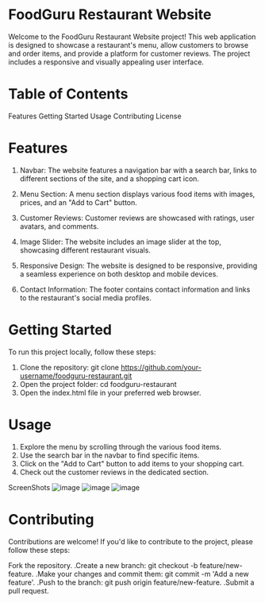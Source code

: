 
# FoodGuru Restaurant Website

Welcome to the FoodGuru Restaurant Website project! This web application is designed to showcase a restaurant's menu, allow customers to browse and order items, and provide a platform for customer reviews. The project includes a responsive and visually appealing user interface.

# Table of Contents

Features
Getting Started
Usage
Contributing
License

# Features
1. Navbar: The website features a navigation bar with a search bar, links to different sections of the site, and a shopping cart icon.

2. Menu Section: A menu section displays various food items with images, prices, and an "Add to Cart" button.

3. Customer Reviews: Customer reviews are showcased with ratings, user avatars, and comments.

4. Image Slider: The website includes an image slider at the top, showcasing different restaurant visuals.

5. Responsive Design: The website is designed to be responsive, providing a seamless experience on both desktop and mobile devices.

6. Contact Information: The footer contains contact information and links to the restaurant's social media profiles.

# Getting Started

To run this project locally, follow these steps:

1. Clone the repository: git clone https://github.com/your-username/foodguru-restaurant.git
2. Open the project folder: cd foodguru-restaurant
3. Open the index.html file in your preferred web browser.

# Usage

1. Explore the menu by scrolling through the various food items.
2. Use the search bar in the navbar to find specific items.
3. Click on the "Add to Cart" button to add items to your shopping cart.
4. Check out the customer reviews in the dedicated section.

ScreenShots
![image](https://github.com/ankitagrawal10/Restaurant-Website/assets/134213732/e5386f1a-e691-48aa-8fb4-1f154a617a85)
![image](https://github.com/ankitagrawal10/Restaurant-Website/assets/134213732/2768fa61-b545-46bc-a675-7edfdef054af)
![image](https://github.com/ankitagrawal10/Restaurant-Website/assets/134213732/45d69091-6955-4bad-8b7a-c6b97688f33b)

# Contributing

Contributions are welcome! If you'd like to contribute to the project, please follow these steps:

Fork the repository.
.Create a new branch: git checkout -b feature/new-feature.
.Make your changes and commit them: git commit -m 'Add a new feature'.
.Push to the branch: git push origin feature/new-feature.
.Submit a pull request.

